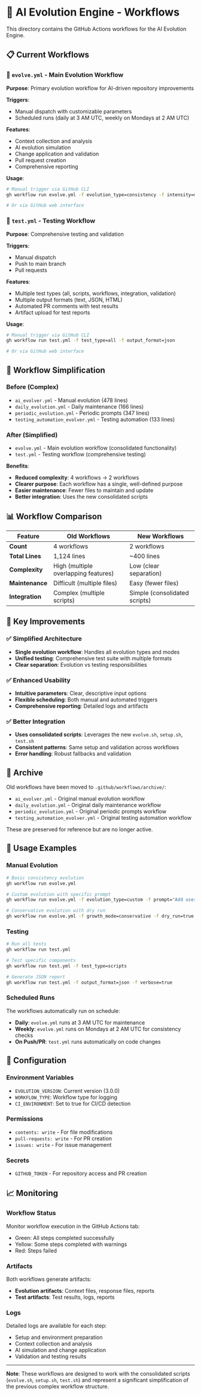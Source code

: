 # 🌱 AI Evolution Engine - Workflows

This directory contains the GitHub Actions workflows for the AI Evolution Engine.

## 📋 Current Workflows

### 🌱 `evolve.yml` - Main Evolution Workflow
**Purpose**: Primary evolution workflow for AI-driven repository improvements

**Triggers**:
- Manual dispatch with customizable parameters
- Scheduled runs (daily at 3 AM UTC, weekly on Mondays at 2 AM UTC)

**Features**:
- Context collection and analysis
- AI evolution simulation
- Change application and validation
- Pull request creation
- Comprehensive reporting

**Usage**:
```bash
# Manual trigger via GitHub CLI
gh workflow run evolve.yml -f evolution_type=consistency -f intensity=minimal

# Or via GitHub web interface
```

### 🧪 `test.yml` - Testing Workflow
**Purpose**: Comprehensive testing and validation

**Triggers**:
- Manual dispatch
- Push to main branch
- Pull requests

**Features**:
- Multiple test types (all, scripts, workflows, integration, validation)
- Multiple output formats (text, JSON, HTML)
- Automated PR comments with test results
- Artifact upload for test reports

**Usage**:
```bash
# Manual trigger via GitHub CLI
gh workflow run test.yml -f test_type=all -f output_format=json

# Or via GitHub web interface
```

## 🔄 Workflow Simplification

### Before (Complex)
- `ai_evolver.yml` - Manual evolution (478 lines)
- `daily_evolution.yml` - Daily maintenance (166 lines)
- `periodic_evolution.yml` - Periodic prompts (347 lines)
- `testing_automation_evolver.yml` - Testing automation (133 lines)

### After (Simplified)
- `evolve.yml` - Main evolution workflow (consolidated functionality)
- `test.yml` - Testing workflow (comprehensive testing)

**Benefits**:
- **Reduced complexity**: 4 workflows → 2 workflows
- **Clearer purpose**: Each workflow has a single, well-defined purpose
- **Easier maintenance**: Fewer files to maintain and update
- **Better integration**: Uses the new consolidated scripts

## 📊 Workflow Comparison

| Feature | Old Workflows | New Workflows |
|---------|---------------|---------------|
| **Count** | 4 workflows | 2 workflows |
| **Total Lines** | 1,124 lines | ~400 lines |
| **Complexity** | High (multiple overlapping features) | Low (clear separation) |
| **Maintenance** | Difficult (multiple files) | Easy (fewer files) |
| **Integration** | Complex (multiple scripts) | Simple (consolidated scripts) |

## 🎯 Key Improvements

### ✅ Simplified Architecture
- **Single evolution workflow**: Handles all evolution types and modes
- **Unified testing**: Comprehensive test suite with multiple formats
- **Clear separation**: Evolution vs testing responsibilities

### ✅ Enhanced Usability
- **Intuitive parameters**: Clear, descriptive input options
- **Flexible scheduling**: Both manual and automated triggers
- **Comprehensive reporting**: Detailed logs and artifacts

### ✅ Better Integration
- **Uses consolidated scripts**: Leverages the new `evolve.sh`, `setup.sh`, `test.sh`
- **Consistent patterns**: Same setup and validation across workflows
- **Error handling**: Robust fallbacks and validation

## 📁 Archive

Old workflows have been moved to `.github/workflows/archive/`:
- `ai_evolver.yml` - Original manual evolution workflow
- `daily_evolution.yml` - Original daily maintenance workflow
- `periodic_evolution.yml` - Original periodic prompts workflow
- `testing_automation_evolver.yml` - Original testing automation workflow

These are preserved for reference but are no longer active.

## 🚀 Usage Examples

### Manual Evolution
```bash
# Basic consistency evolution
gh workflow run evolve.yml

# Custom evolution with specific prompt
gh workflow run evolve.yml -f evolution_type=custom -f prompt="Add user authentication"

# Conservative evolution with dry run
gh workflow run evolve.yml -f growth_mode=conservative -f dry_run=true
```

### Testing
```bash
# Run all tests
gh workflow run test.yml

# Test specific components
gh workflow run test.yml -f test_type=scripts

# Generate JSON report
gh workflow run test.yml -f output_format=json -f verbose=true
```

### Scheduled Runs
The workflows automatically run on schedule:
- **Daily**: `evolve.yml` runs at 3 AM UTC for maintenance
- **Weekly**: `evolve.yml` runs on Mondays at 2 AM UTC for consistency checks
- **On Push/PR**: `test.yml` runs automatically on code changes

## 🔧 Configuration

### Environment Variables
- `EVOLUTION_VERSION`: Current version (3.0.0)
- `WORKFLOW_TYPE`: Workflow type for logging
- `CI_ENVIRONMENT`: Set to true for CI/CD detection

### Permissions
- `contents: write` - For file modifications
- `pull-requests: write` - For PR creation
- `issues: write` - For issue management

### Secrets
- `GITHUB_TOKEN` - For repository access and PR creation

## 📈 Monitoring

### Workflow Status
Monitor workflow execution in the GitHub Actions tab:
- Green: All steps completed successfully
- Yellow: Some steps completed with warnings
- Red: Steps failed

### Artifacts
Both workflows generate artifacts:
- **Evolution artifacts**: Context files, response files, reports
- **Test artifacts**: Test results, logs, reports

### Logs
Detailed logs are available for each step:
- Setup and environment preparation
- Context collection and analysis
- AI simulation and change application
- Validation and testing results

---

**Note**: These workflows are designed to work with the consolidated scripts (`evolve.sh`, `setup.sh`, `test.sh`) and represent a significant simplification of the previous complex workflow structure.

